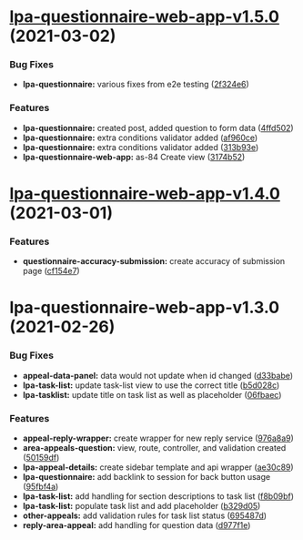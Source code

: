 # [lpa-questionnaire-web-app-v1.5.0](https://github.com/Planning-Inspectorate/appeal-planning-decision/compare/lpa-questionnaire-web-app-v1.4.0...lpa-questionnaire-web-app-v1.5.0) (2021-03-02)

### Bug Fixes

- **lpa-questionnaire:** various fixes from e2e testing ([2f324e6](https://github.com/Planning-Inspectorate/appeal-planning-decision/commit/2f324e6526401f3eef54ff688f118d54fbbe73b6))

### Features

- **lpa-questionnaire:** created post, added question to form data ([4ffd502](https://github.com/Planning-Inspectorate/appeal-planning-decision/commit/4ffd5028e494a0cb9ed8d4e270637e2518003838))
- **lpa-questionnaire:** extra conditions validator added ([af960ce](https://github.com/Planning-Inspectorate/appeal-planning-decision/commit/af960ce7b46fd5619071639dd2891edd8da8a2ba))
- **lpa-questionnaire:** extra conditions validator added ([313b93e](https://github.com/Planning-Inspectorate/appeal-planning-decision/commit/313b93e908e788ee59ef10b42af4045be86fc158))
- **lpa-questionnaire-web-app:** as-84 Create view ([3174b52](https://github.com/Planning-Inspectorate/appeal-planning-decision/commit/3174b528dbe54bdffa7c213ec5ae94d661aeede2))

# [lpa-questionnaire-web-app-v1.4.0](https://github.com/Planning-Inspectorate/appeal-planning-decision/compare/lpa-questionnaire-web-app-v1.3.0...lpa-questionnaire-web-app-v1.4.0) (2021-03-01)

### Features

- **questionnaire-accuracy-submission:** create accuracy of submission page ([cf154e7](https://github.com/Planning-Inspectorate/appeal-planning-decision/commit/cf154e7828895cf31619f14f1946e9aeb4191cc2))

# lpa-questionnaire-web-app-v1.3.0 (2021-02-26)

### Bug Fixes

- **appeal-data-panel:** data would not update when id changed ([d33babe](https://github.com/MrSimonEmms/appeal-planning-decision/commit/d33babedc3e3525e0e0603c99ab86a19c0505267))
- **lpa-task-list:** update task-list view to use the correct title ([b5d028c](https://github.com/MrSimonEmms/appeal-planning-decision/commit/b5d028c0072fcc1e0f426f65f74e4b79ceb0c15b))
- **lpa-tasklist:** update title on task list as well as placeholder ([06fbaec](https://github.com/MrSimonEmms/appeal-planning-decision/commit/06fbaec14bf05aaaab2d1a4125ebd54fe31b80e8))

### Features

- **appeal-reply-wrapper:** create wrapper for new reply service ([976a8a9](https://github.com/MrSimonEmms/appeal-planning-decision/commit/976a8a9824e8daa36134af639f5f44033c399390))
- **area-appeals-question:** view, route, controller, and validation created ([50159df](https://github.com/MrSimonEmms/appeal-planning-decision/commit/50159df0bca623bbcc86f65f198e8f5c4fb04208))
- **lpa-appeal-details:** create sidebar template and api wrapper ([ae30c89](https://github.com/MrSimonEmms/appeal-planning-decision/commit/ae30c891a75420d65ae48682d6b748933ed2beb7))
- **lpa-questionnaire:** add backlink to session for back button usage ([95fbf4a](https://github.com/MrSimonEmms/appeal-planning-decision/commit/95fbf4a052fd9e98d39f822bf910f9f97520e1e3))
- **lpa-task-list:** add handling for section descriptions to task list ([f8b09bf](https://github.com/MrSimonEmms/appeal-planning-decision/commit/f8b09bf038f969f6994161969a96c8ca37431589))
- **lpa-task-list:** populate task list and add placeholder ([b329d05](https://github.com/MrSimonEmms/appeal-planning-decision/commit/b329d05a24c2be99b7c7335c0e314a7bc52b031b))
- **other-appeals:** add validation rules for task list status ([695487d](https://github.com/MrSimonEmms/appeal-planning-decision/commit/695487dcc823dcaa63212a71a2a4591061d38b29))
- **reply-area-appeal:** add handling for question data ([d977f1e](https://github.com/MrSimonEmms/appeal-planning-decision/commit/d977f1e4426ab0b43ff5344dff5759c83e0eb0ad))
